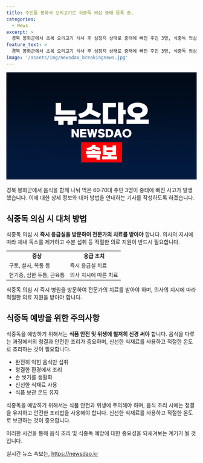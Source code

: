 ```yaml
---
title: 주민들 봉화서 오리고기로 식중독 의심 중태 등록 중.
categories:
  - News
excerpt: >
  경북 봉화군에서 초복 오리고기 식사 후 심정지 상태로 중태에 빠진 주민 3명, 식중독 의심 사례로 병원 이송. 소방당국은 환자 상태 호전 중
feature_text: >
  경북 봉화군에서 초복 오리고기 식사 후 심정지 상태로 중태에 빠진 주민 3명, 식중독 의심 사례로 병원 이송. 소방당국은 환자 상태 호전 중
image: '/assets/img/newsdao_breakingnews.jpg'
---
```


<p><img src="/assets/img/newsdao_breakingnews.jpg" alt="koreaapp 속보" /></p>

<p>경북 봉화군에서 음식을 함께 나눠 먹은 60·70대 주민 3명이 중태에 빠진 사고가 발생했습니다. 이에 대한 상세 정보와 대처 방법을 안내하는 기사를 작성하도록 하겠습니다.</p>

<h2 data-ke-size="size26">식중독 의심 시 대처 방법</h2>

<p>식중독 의심 시 <b>즉시 응급실을 방문하여 전문가의 치료를 받아야</b> 합니다. 의사의 지시에 따라 체내 독소를 제거하고 수분 섭취 등 적절한 의료 지원이 반드시 필요합니다.</p>

<table>
    <tr>
        <td style="text-align: center; height: 17px;"><b>증상</b></td>
        <td style="text-align: center; height: 17px;"><b>응급 조치</b></td>
    </tr>
    <tr>
        <td>구토, 설사, 복통 등</td>
        <td>즉시 응급실 치료</td>
    </tr>
    <tr>
        <td>현기증, 심한 두통, 근육통</td>
        <td>의사 지시에 따른 치료</td>
    </tr>
</table>

<p data-ke-size="size16">식중독 의심 시 즉시 병원을 방문하여 전문가의 치료를 받아야 하며, 의사의 지시에 따라 적절한 의료 지원을 받아야 합니다.</p>

<h2 data-ke-size="size26">식중독 예방을 위한 주의사항</h2>

<p>식중독을 예방하기 위해서는 <b>식품 안전 및 위생에 철저히 신경 써야</b> 합니다. 음식을 다루는 과정에서의 청결과 안전한 조리가 중요하며, 신선한 식재료를 사용하고 적절한 온도로 조리하는 것이 필요합니다.</p>

<ul>
    <li>완전히 익힌 음식만 섭취</li>
    <li>청결한 환경에서 조리</li>
    <li>손 씻기를 생활화</li>
    <li>신선한 식재료 사용</li>
    <li>식품 보관 온도 유지</li>
</ul>

<p data-ke-size="size16">식중독을 예방하기 위해서는 식품 안전과 위생에 주의해야 하며, 음식 조리 시에는 청결을 유지하고 안전한 조리법을 사용해야 합니다. 신선한 식재료를 사용하고 적절한 온도로 보관하는 것이 중요합니다.</p>

<p>이러한 사건을 통해 음식 조리 및 식중독 예방에 대한 중요성을 되새겨보는 계기가 될 것입니다.</p>
실시간 뉴스 속보는, <a href="https://newsdao.kr" rel="dofollow">https://newsdao.kr</a>


